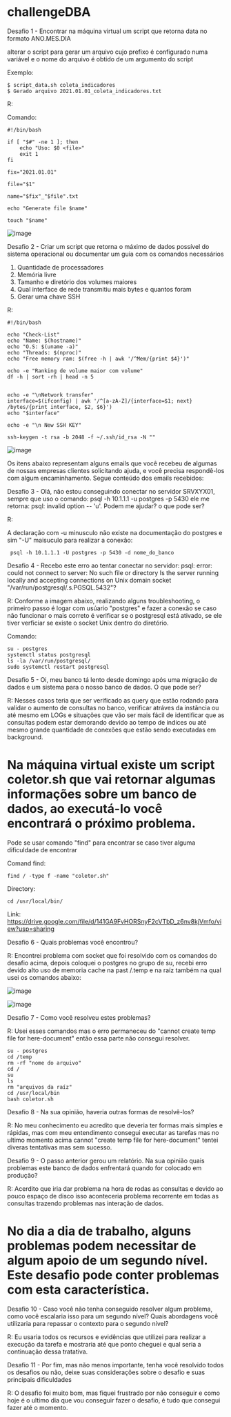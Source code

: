 # challengeDBA

Desafio 1 - Encontrar na máquina virtual um script que retorna data no formato ANO.MES.DIA

alterar o script para gerar um arquivo cujo prefixo é configurado numa variável e o nome do arquivo é obtido de um argumento do script

Exemplo:

````
$ script_data.sh coleta_indicadores
$ Gerado arquivo 2021.01.01_coleta_indicadores.txt
````

R:

Comando:

````
#!/bin/bash

if [ "$#" -ne 1 ]; then
    echo "Uso: $0 <file>"
    exit 1
fi

fix="2021.01.01"

file="$1"

name="$fix"_"$file".txt

echo "Generate file $name"

touch "$name"
````

![image](https://github.com/amaralchr250/challengeDBA/assets/42553791/f14a273c-3b7b-4ee7-8dd1-bb4d3139975d)


Desafio 2 - Criar um script que retorna o máximo de dados possível do sistema operacional ou documentar um guia com os comandos necessários

1. Quantidade de processadores
2. Memória livre
3. Tamanho e diretório dos volumes maiores
4. Qual interface de rede transmitiu mais bytes e quantos foram
5. Gerar uma chave SSH

R: 

````
#!/bin/bash

echo "Check-List"
echo "Name: $(hostname)"
echo "O.S: $(uname -a)"
echo "Threads: $(nproc)"
echo "Free memory ram: $(free -h | awk '/^Mem/{print $4}')"

echo -e "Ranking de volume maior com volume"
df -h | sort -rh | head -n 5


echo -e "\nNetwork transfer"
interface=$(ifconfig) | awk '/^[a-zA-Z]/{interface=$1; next} /bytes/{print interface, $2, $6}')
echo "$interface"

echo -e "\n New SSH KEY"

ssh-keygen -t rsa -b 2048 -f ~/.ssh/id_rsa -N ""
````

![image](https://github.com/amaralchr250/challengeDBA/assets/42553791/ca573ede-bb72-4ec7-92e5-30808507a666)


Os itens abaixo representam alguns emails que você recebeu de algumas de nossas empresas clientes solicitando ajuda, e você precisa respondê-los com algum encaminhamento. Segue conteúdo dos emails recebidos:

Desafio 3 - Olá, não estou conseguindo conectar no servidor SRVXYX01, sempre que uso o comando: psql -h 10.1.1.1 -u postgres -p 5430 ele me retorna: psql: invalid option -- 'u'. Podem me ajudar? o que pode ser?

R:

A declaração com -u minusculo não existe na documentação do postgres e sim "-U" maisuculo para realizar a conexão:

````
 psql -h 10.1.1.1 -U postgres -p 5430 -d nome_do_banco
````


Desafio 4 - Recebo este erro ao tentar conectar no servidor: psql: error: could not connect to server: No such file or directory Is the server running locally and accepting connections on Unix domain socket "/var/run/postgresql/.s.PGSQL.5432"?

R:
Conforme a imagem abaixo, realizando alguns troubleshooting, o primeiro passo é logar com usúario "postgres" e fazer a conexão se caso não funcionar o mais correto é verificar se o postgresql está ativado, se ele tiver verficiar se existe o socket Unix dentro do diretório.

Comando:
````
su - postgres
systemctl status postgresql
ls -la /var/run/postgresql/
sudo systemctl restart postgresql
````

Desafio 5 - Oi, meu banco tá lento desde domingo após uma migração de dados e um sistema para o nosso banco de dados. O que pode ser?

R: Nesses casos teria que ser verificado as query que estão rodando para validar o aumento de consultas no banco, verificar atráves da instãncia ou até mesmo em LOGs e situações que vão ser mais fácil de identificar que as consultas podem estar demorando devido ao tempo de indices ou até mesmo grande quantidade de conexões que estão sendo executadas em background.

# Na máquina virtual existe um script coletor.sh que vai retornar algumas informações sobre um banco de dados, ao executá-lo você encontrará o próximo problema.

Pode se usar comando "find" para encontrar se caso tiver alguma dificuldade de encontrar

Comand find:

````
find / -type f -name "coletor.sh"
````

Directory: 

````
cd /usr/local/bin/
````

Link: https://drive.google.com/file/d/141GA9FvHORSnyF2cVTbD_z6nv8kjVmfo/view?usp=sharing

Desafio 6 - Quais problemas você encontrou?

R: Encontrei problema com socket que foi resolvido com os comandos do desafio acima, depois coloquei o postgres no grupo de su, recebi erro devido alto uso de memoria cache na past /.temp e na raíz também na qual usei os comandos abaixo:

![image](https://github.com/amaralchr250/challengeDBA/assets/42553791/cd13e04d-f2d1-4ba3-801d-913180e1c014)

![image](https://github.com/amaralchr250/challengeDBA/assets/42553791/0bded294-ba89-4134-9fef-cec247cc57c5)

Desafio 7 - Como você resolveu estes problemas?

R: Usei esses comandos mas o erro permaneceu do "cannot create temp file for here-document" então essa parte não consegui resolver.

````
su - postgres
cd /temp
rm -rf "nome do arquivo"
cd /
su
ls
rm "arquivos da raíz"
cd /usr/local/bin
bash coletor.sh
````
Desafio 8 - Na sua opinião, haveria outras formas de resolvê-los?

R: No meu conhecimento eu acredito que deveria ter formas mais simples e rápidas, mas com meu entendimento consegui executar as tarefas mas no ultimo momento acima cannot "create temp file for here-document"  tentei diveras tentativas mas sem sucesso.

Desafio 9 - O passo anterior gerou um relatório. Na sua opinião quais problemas este banco de dados enfrentará quando for colocado em produção?

R: Acerdito que iria dar problema na hora de rodas as consultas e devido ao pouco espaço de disco isso aconteceria problema recorrente em todas as consultas trazendo problemas nas interação de dados.

# No dia a dia de trabalho, alguns problemas podem necessitar de algum apoio de um segundo nível. Este desafio pode conter problemas com esta característica.

Desafio 10 - Caso você não tenha conseguido resolver algum problema, como você escalaria isso para um segundo nível? Quais abordagens você utilizaria para repassar o contexto para o segundo nível?

R: Eu usaria todos os recursos e evidências que utilizei para realizar a execução da tarefa e mostraria até que ponto cheguei e qual seria a continuação dessa tratativa.

Desafio 11 - Por fim, mas não menos importante, tenha você resolvido todos os desafios ou não, deixe suas considerações sobre o desafio e suas principais dificuldades

R: O desafio foi muito bom, mas fiquei frustrado por não conseguir e como hoje é o ultimo dia que vou conseguir fazer o desafio, é tudo que consegui fazer até o momento.
